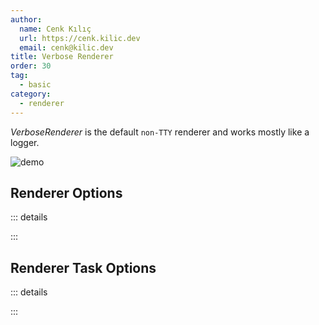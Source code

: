 ```yaml
---
author:
  name: Cenk Kılıç
  url: https://cenk.kilic.dev
  email: cenk@kilic.dev
title: Verbose Renderer
order: 30
tag:
  - basic
category:
  - renderer
---
```


_VerboseRenderer_ is the default `non-TTY` renderer and works mostly like a logger.

<!-- more -->

![demo](../../examples/renderer-verbose.gif)

## Renderer Options

::: details

<!-- @include: ../api/interfaces/listr2.ListrVerboseRendererOptions.md -->

:::

## Renderer Task Options

::: details

<!-- @include: ../api/interfaces/listr2.ListrVerboseRendererTaskOptions.md -->

:::
